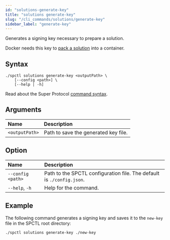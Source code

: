 ```yaml
---
id: "solutions-generate-key"
title: "solutions generate-key"
slug: "/cli_commands/solutions/generate-key"
sidebar_label: "generate-key"
---
```


Generates a signing key necessary to prepare a solution.

Docker needs this key to [pack a solution](/cli/cli_commands/solutions/prepare) into a container.

## Syntax

```
./spctl solutions generate-key <outputPath> \
    [--config <path>] \
    [--help | -h]
```

Read about the Super Protocol [command syntax](/cli/cli_commands#command-syntax).

## Arguments

| **Name** | **Description** |
| :- | :- |
| `<outputPath>` | Path to save the generated key file. |

## Option

| **Name** | **Description** |
| :- | :- |
| `--config <path>` | Path to the SPCTL configuration file. The default is `./config.json`. |
| `--help`, `-h` | Help for the command. |

## Example

The following command generates a signing key and saves it to the `new-key` file in the SPCTL root directory:

```
./spctl solutions generate-key ./new-key
```